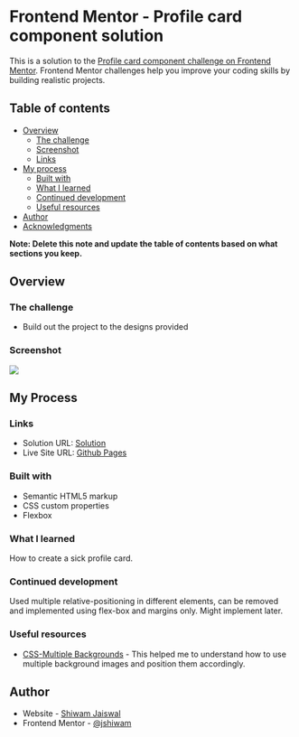 # Frontend Mentor - Profile card component solution

This is a solution to the [Profile card component challenge on Frontend Mentor](https://www.frontendmentor.io/challenges/profile-card-component-cfArpWshJ). Frontend Mentor challenges help you improve your coding skills by building realistic projects. 

## Table of contents

- [Overview](#overview)
  - [The challenge](#the-challenge)
  - [Screenshot](#screenshot)
  - [Links](#links)
- [My process](#my-process)
  - [Built with](#built-with)
  - [What I learned](#what-i-learned)
  - [Continued development](#continued-development)
  - [Useful resources](#useful-resources)
- [Author](#author)
- [Acknowledgments](#acknowledgments)

**Note: Delete this note and update the table of contents based on what sections you keep.**

## Overview

### The challenge

- Build out the project to the designs provided

### Screenshot

![](./screenshot.jpg)

## My Process 

### Links

- Solution URL: [Solution](#)
- Live Site URL: [Github Pages](#)


### Built with

- Semantic HTML5 markup
- CSS custom properties
- Flexbox

### What I learned

How to create a sick profile card.

### Continued development

Used multiple relative-positioning in different elements, can be removed and implemented using flex-box and margins only.
Might implement later.

### Useful resources

- [CSS-Multiple Backgrounds](https://css-tricks.com/css-basics-using-multiple-backgrounds/) - This helped me to understand how to use multiple background images and position them accordingly.

## Author

- Website - [Shiwam Jaiswal](github.com/jshiwam)
- Frontend Mentor - [@jshiwam](https://www.frontendmentor.io/profile/jshiwam)

